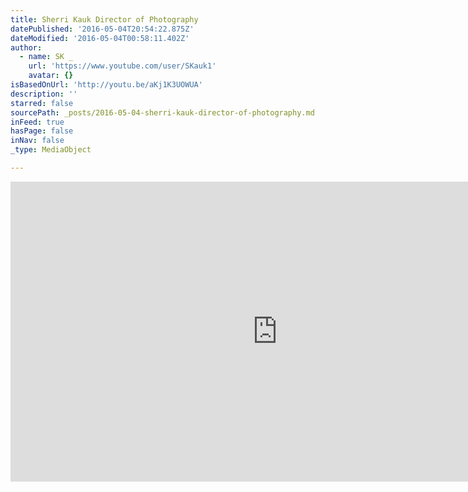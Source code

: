 ```yaml
---
title: Sherri Kauk Director of Photography
datePublished: '2016-05-04T20:54:22.875Z'
dateModified: '2016-05-04T00:58:11.402Z'
author:
  - name: SK _
    url: 'https://www.youtube.com/user/SKauk1'
    avatar: {}
isBasedOnUrl: 'http://youtu.be/aKj1K3UOWUA'
description: ''
starred: false
sourcePath: _posts/2016-05-04-sherri-kauk-director-of-photography.md
inFeed: true
hasPage: false
inNav: false
_type: MediaObject

---
```

<iframe src="http://cdn.embedly.com/widgets/media.html?src=https%3A%2F%2Fwww.youtube.com%2Fembed%2FaKj1K3UOWUA%3Ffeature%3Doembed&amp;url=https%3A%2F%2Fwww.youtube.com%2Fwatch%3Fv%3DaKj1K3UOWUA%26feature%3Dyoutu.be&amp;image=https%3A%2F%2Fi.ytimg.com%2Fvi%2FaKj1K3UOWUA%2Fhqdefault.jpg&amp;key=b7d04c9b404c499eba89ee7072e1c4f7&amp;type=text%2Fhtml&amp;schema=youtube" width="854" height="480" scrolling="no" frameborder="0" allowfullscreen="" style=""></iframe>